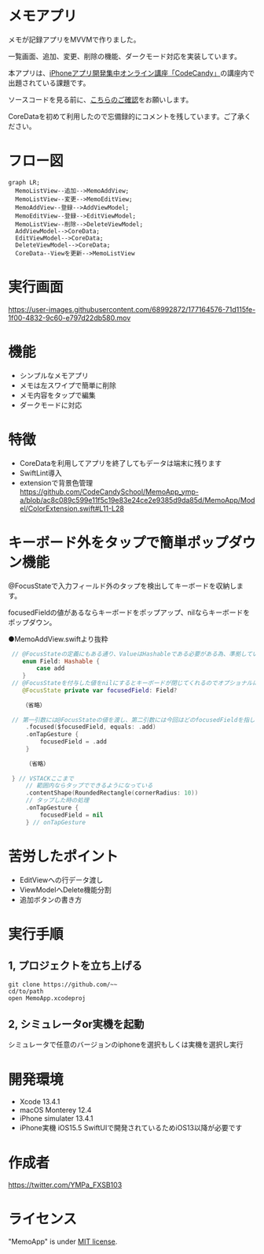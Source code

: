 # メモアプリ
メモが記録アプリをMVVMで作りました。

一覧画面、追加、変更、削除の機能、ダークモード対応を実装しています。

本アプリは、[iPhoneアプリ開発集中オンライン講座「CodeCandy」](https://code-candy.com/p/ios)の講座内で出題されている課題です。

ソースコードを見る前に、[こちらのご確認](https://code-candy.com/courses/ios/lectures/33267857)をお願いします。

CoreDataを初めて利用したので忘備録的にコメントを残しています。ご了承ください。

# フロー図
```mermaid
graph LR;
  MemoListView--追加-->MemoAddView;
  MemoListView--変更-->MemoEditView;
  MemoAddView--登録-->AddViewModel;
  MemoEditView--登録-->EditViewModel;
  MemoListView--削除-->DeleteViewModel;
  AddViewModel-->CoreData;
  EditViewModel-->CoreData;
  DeleteViewModel-->CoreData;
  CoreData--Viewを更新-->MemoListView
```


# 実行画面

https://user-images.githubusercontent.com/68992872/177164576-71d115fe-1f00-4832-9c60-e797d22db580.mov

# 機能
- シンプルなメモアプリ
- メモは左スワイプで簡単に削除
- メモ内容をタップで編集
- ダークモードに対応

# 特徴
- CoreDataを利用してアプリを終了してもデータは端末に残ります
- SwiftLint導入
- extensionで背景色管理
https://github.com/CodeCandySchool/MemoApp_ymp-a/blob/ac8c089c599e11f5c19e83e24ce2e9385d9da85d/MemoApp/Model/ColorExtension.swift#L11-L28

# キーボード外をタップで簡単ポップダウン機能
@FocusStateで入力フィールド外のタップを検出してキーボードを収納します。

focusedFieldの値があるならキーボードをポップアップ、nilならキーボードをポップダウン。

●MemoAddView.swiftより抜粋
```swift
 // @FocusStateの定義にもある通り、ValueはHashableである必要がある為、準拠しています。
    enum Field: Hashable {
        case add
    }
 // @FocusStateを付与した値をnilにするとキーボードが閉じてくれるのでオプショナルにしています。
    @FocusState private var focusedField: Field?
    
    （省略）
    
 // 第一引数には@FocusStateの値を渡し、第二引数には今回はどのfocusedFieldを指しているのかを渡しています。
     .focused($focusedField, equals: .add)
     .onTapGesture {
         focusedField = .add
     }
     
     （省略）
     
 } // VSTACKここまで
     // 範囲内ならタップでできるようになっている
     .contentShape(RoundedRectangle(cornerRadius: 10))
     // タップした時の処理
     .onTapGesture {
         focusedField = nil
     } // onTapGesture
```
# 苦労したポイント
- EditViewへの行データ渡し
- ViewModelへDelete機能分割
- 追加ボタンの書き方

# 実行手順
 ## 1, プロジェクトを立ち上げる
 ```
git clone https://github.com/~~
cd/to/path
open MemoApp.xcodeproj
 ```
 ## 2, シミュレータor実機を起動
 シミュレータで任意のバージョンのiphoneを選択もしくは実機を選択し実行
 
 # 開発環境
- Xcode 13.4.1
- macOS Monterey 12.4
- iPhone simulater 13.4.1
- iPhone実機 iOS15.5
  SwiftUIで開発されているためiOS13以降が必要です
# 作成者
https://twitter.com/YMPa_FXSB103
# ライセンス
"MemoApp" is under [MIT license](https://en.wikipedia.org/wiki/MIT_License).
